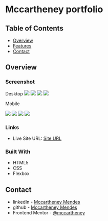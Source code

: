 # Mccartheney portfolio

## Table of Contents

- [Overview](#overview)
- [Features](#features)
- [Contact](#contact)

## Overview

### Screenshot

Desktop
![](./screenshots/desktop1.png)
![](./screenshots/desktop2.png)
![](./screenshots/desktop3.png)
![](./screenshots/desktop4.png)

Mobile

![](./screenshots/mobile1.png)
![](./screenshots/mobile2.png)
![](./screenshots/mobile3.png)
![](./screenshots/mobile4.png)


### Links

- Live Site URL: [Site URL](https://charming-bienenstitch-b1b4ae.netlify.app/)

### Built With

- HTML5
- CSS 
- Flexbox


## Contact

- linkedIn - [Mccartheney Mendes](https://www.linkedin.com/in/mccartheney-mendes-892709292/)
- github - [Mccartheney Mendes](https://github.com/mccartheney)
- Frontend Mentor - [@mccartheney](https://www.frontendmentor.io/profile/mccartheney)

